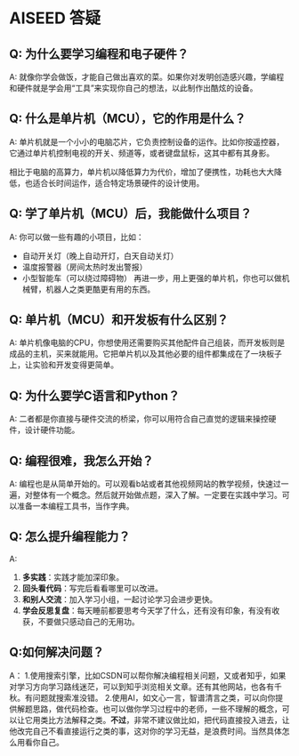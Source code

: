 # AISEED 答疑

## Q: 为什么要学习编程和电子硬件？
A:
就像你学会做饭，才能自己做出喜欢的菜。如果你对发明创造感兴趣，学编程和硬件就是学会用“工具”来实现你自己的想法，以此制作出酷炫的设备。

## Q: 什么是单片机（MCU），它的作用是什么？
A:
单片机就是一个小小的电脑芯片，它负责控制设备的运作。比如你按遥控器，它通过单片机控制电视的开关、频道等，或者键盘鼠标，这其中都有其身影。

相比于电脑的高算力，单片机以降低算力为代价，增加了便携性，功耗也大大降低，也适合长时间运作，适合特定场景硬件的设计使用。

## Q: 学了单片机（MCU）后，我能做什么项目？
A:
你可以做一些有趣的小项目，比如：
- 自动开关灯（晚上自动开灯，白天自动关灯）
- 温度报警器（房间太热时发出警报）
- 小型智能车（可以绕过障碍物）
再进一步，用上更强的单片机，你也可以做机械臂，机器人之类更酷更有用的东西。

## Q: 单片机（MCU）和开发板有什么区别？
A:
单片机像电脑的CPU，你想使用还需要购买其他配件自己组装，而开发板则是成品的主机，买来就能用。它把单片机以及其他必要的组件都集成在了一块板子上，让实验和开发变得更简单。

## Q: 为什么要学C语言和Python？
A:
二者都是你直接与硬件交流的桥梁，你可以用符合自己直觉的逻辑来操控硬件，设计硬件功能。

## Q: 编程很难，我怎么开始？
A:
编程也是从简单开始的。可以观看b站或者其他视频网站的教学视频，快速过一遍，对整体有一个概念。然后就开始做点题，深入了解。一定要在实践中学习。可以准备一本编程工具书，当作字典。

## Q: 怎么提升编程能力？
A:
1. **多实践**：实践才能加深印象。
2. **回头看代码**：写完后看看哪里可以改进。
3. **和别人交流**：加入学习小组，一起讨论学习会进步更快。
4. **学会反思复盘**：每天睡前都要思考今天学了什么，还有没有印象，有没有收获，不要做只感动自己的无用功。

## Q:如何解决问题？
A：
1.使用搜索引擎，比如CSDN可以帮你解决编程相关问题，又或者知乎，如果对学习方向学习路线迷茫，可以到知乎浏览相关文章。还有其他网站，也各有千秋。有问题就搜索准没错。
2.使用AI，如文心一言，智谱清言之类，可以向你提供解题思路，做代码检查。也可以做你学习过程中的老师，一些不理解的概念，可以让它用类比方法解释之类。**不过**，非常不建议做比如，把代码直接投入进去，让他改完自己不看直接运行之类的事，这对你的学习无益，是浪费时间。当然具体怎么用看你自己。
